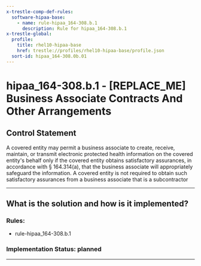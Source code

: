 ```yaml
---
x-trestle-comp-def-rules:
  software-hipaa-base:
    - name: rule-hipaa_164-308.b.1
      description: Rule for hipaa_164-308.b.1
x-trestle-global:
  profile:
    title: rhel10-hipaa-base
    href: trestle://profiles/rhel10-hipaa-base/profile.json
  sort-id: hipaa_164-308.0b.01
---
```


# hipaa_164-308.b.1 - \[REPLACE_ME\] Business Associate Contracts And Other Arrangements

## Control Statement

A covered entity may permit a business
associate to create, receive, maintain, or transmit electronic protected health information on the
covered entity's behalf only if the covered entity obtains satisfactory assurances, in accordance with
§ 164.314(a), that the business associate will appropriately safeguard the information. A covered
entity is not required to obtain such satisfactory assurances from a business associate that is a
subcontractor

______________________________________________________________________

## What is the solution and how is it implemented?

<!-- For implementation status enter one of: implemented, partial, planned, alternative, not-applicable -->

<!-- Note that the list of rules under ### Rules: is read-only and changes will not be captured after assembly to JSON -->

<!-- Add control implementation description here for control: hipaa_164-308.b.1 -->

### Rules:

  - rule-hipaa_164-308.b.1

### Implementation Status: planned

______________________________________________________________________
